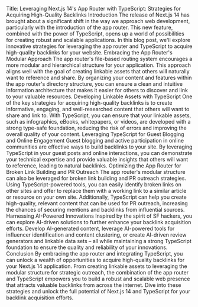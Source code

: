 Title: Leveraging Next.js 14's App Router with TypeScript: Strategies for Acquiring High-Quality Backlinks
Introduction
The release of Next.js 14 has brought about a significant shift in the way we approach web development, particularly with the introduction of the app router. This new feature, combined with the power of TypeScript, opens up a world of possibilities for creating robust and scalable applications. In this blog post, we'll explore innovative strategies for leveraging the app router and TypeScript to acquire high-quality backlinks for your website.
Embracing the App Router's Modular Approach
The app router's file-based routing system encourages a more modular and hierarchical structure for your application. This approach aligns well with the goal of creating linkable assets that others will naturally want to reference and share. By organizing your content and features within the app router's directory structure, you can ensure a clean and intuitive information architecture that makes it easier for others to discover and link to your valuable resources.
Developing Linkable Assets with TypeScript
One of the key strategies for acquiring high-quality backlinks is to create informative, engaging, and well-researched content that others will want to share and link to. With TypeScript, you can ensure that your linkable assets, such as infographics, eBooks, whitepapers, or videos, are developed with a strong type-safe foundation, reducing the risk of errors and improving the overall quality of your content.
Leveraging TypeScript for Guest Blogging and Online Engagement
Guest blogging and active participation in online communities are effective ways to build backlinks to your site. By leveraging TypeScript in your guest posts and online interactions, you can demonstrate your technical expertise and provide valuable insights that others will want to reference, leading to natural backlinks.
Optimizing the App Router for Broken Link Building and PR Outreach
The app router's modular structure can also be leveraged for broken link building and PR outreach strategies. Using TypeScript-powered tools, you can easily identify broken links on other sites and offer to replace them with a working link to a similar article or resource on your own site. Additionally, TypeScript can help you create high-quality, relevant content that can be used for PR outreach, increasing the chances of securing mentions and backlinks from influential sources.
Harnessing AI-Powered Innovations
Inspired by the spirit of SF hackers, you can explore AI-driven solutions to further enhance your backlink acquisition efforts. Develop AI-generated content, leverage AI-powered tools for influencer identification and content clustering, or create AI-driven review generators and linkable data sets – all while maintaining a strong TypeScript foundation to ensure the quality and reliability of your innovations.
Conclusion
By embracing the app router and integrating TypeScript, you can unlock a wealth of opportunities to acquire high-quality backlinks for your Next.js 14 application. From creating linkable assets to leveraging the modular structure for strategic outreach, the combination of the app router and TypeScript empowers you to build a robust and scalable web presence that attracts valuable backlinks from across the internet. Dive into these strategies and unlock the full potential of Next.js 14 and TypeScript for your backlink acquisition efforts.